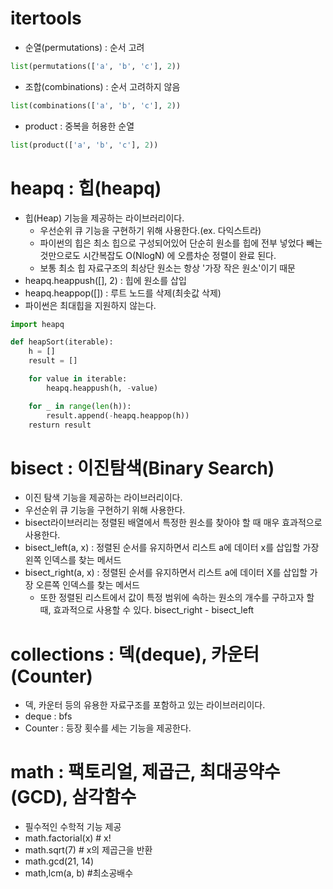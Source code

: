 # itertools
- 순열(permutations) : 순서 고려
```python
list(permutations(['a', 'b', 'c'], 2))
```
- 조합(combinations) : 순서 고려하지 않음
```python
list(combinations(['a', 'b', 'c'], 2))
```
- product : 중복을 허용한 순열
```python
list(product(['a', 'b', 'c'], 2))
```

# heapq : 힙(heapq)
- 힙(Heap) 기능을 제공하는 라이브러리이다. 
    - 우선순위 큐 기능을 구현하기 위해 사용한다.(ex. 다익스트라)
    - 파이썬의 힙은 최소 힙으로 구성되어있어 단순히 원소를 힙에 전부 넣었다 빼는 것만으로도 시간복잡도 O(NlogN) 에 오름차순 정렬이 완료 된다.
    - 보통 최소 힙 자료구조의 최상단 원소는 항상 '가장 작은 원소'이기 때문
- heapq.heappush([], 2) : 힙에 원소를 삽입
- heapq.heappop([]) : 루트 노드를 삭제(최솟값 삭제)
- 파이썬은 최대힙을 지원하지 않는다.
~~~python
import heapq

def heapSort(iterable):
    h = []
    result = []

    for value in iterable:
        heapq.heappush(h, -value)

    for _ in range(len(h)):
        result.append(-heapq.heappop(h))
    resturn result
~~~

# bisect : 이진탐색(Binary Search)
- 이진 탐색 기능을 제공하는 라이브러리이다.
- 우선순위 큐 기능을 구현하기 위해 사용한다.
- bisect라이브러리는 정렬된 배열에서 특정한 원소를 찾아야 할 때 매우 효과적으로 사용한다.
- bisect_left(a, x) : 정렬된 순서를 유지하면서 리스트 a에 데이터 x를 삽입할 가장 왼쪽 인덱스를 찾는 메서드
- bisect_right(a, x) : 정렬된 순서를 유지하면서 리스트 a에 데이터 X를 삽입할 가장 오른쪽 인덱스를 찾는 메서드
    - 또한 정렬된 리스트에서 값이 특정 범위에 속하는 원소의 개수를 구하고자 할 때, 효과적으로 사용할 수 있다. bisect_right - bisect_left

# collections : 덱(deque), 카운터(Counter)
- 덱, 카운터 등의 유용한 자료구조를 포함하고 있는 라이브러리이다.
- deque : bfs
- Counter : 등장 횟수를 세는 기능을 제공한다.


# math : 팩토리얼, 제곱근, 최대공약수(GCD), 삼각함수
- 필수적인 수학적 기능 제공
- math.factorial(x) # x!
- math.sqrt(7) # x의 제곱근을 반환
- math.gcd(21, 14)
- math,lcm(a, b) #최소공배수
